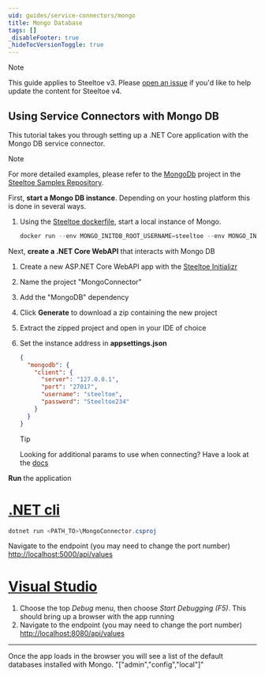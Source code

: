 ```yaml
---
uid: guides/service-connectors/mongo
title: Mongo Database
tags: []
_disableFooter: true
_hideTocVersionToggle: true
---
```


> [!NOTE]
> This guide applies to Steeltoe v3. Please [open an issue](https://github.com/SteeltoeOSS/Documentation/issues/new/choose) if you'd like to help update the content for Steeltoe v4.

## Using Service Connectors with Mongo DB

This tutorial takes you through setting up a .NET Core application with the Mongo DB service connector.

> [!NOTE]
> For more detailed examples, please refer to the [MongoDb](https://github.com/SteeltoeOSS/Samples/tree/3.x/Connectors/src/MongoDb) project in the [Steeltoe Samples Repository](https://github.com/SteeltoeOSS/Samples/tree/3.x).

First, **start a Mongo DB instance**. Depending on your hosting platform this is done in several ways.

1. Using the [Steeltoe dockerfile](https://github.com/steeltoeoss/dockerfiles), start a local instance of Mongo.

   ```powershell
   docker run --env MONGO_INITDB_ROOT_USERNAME=steeltoe --env MONGO_INITDB_ROOT_PASSWORD=Steeltoe234 --publish 27017:27017 mongo
   ```

Next, **create a .NET Core WebAPI** that interacts with Mongo DB

1. Create a new ASP.NET Core WebAPI app with the [Steeltoe Initializr](https://start.steeltoe.io)
1. Name the project "MongoConnector"
1. Add the "MongoDB" dependency
1. Click **Generate** to download a zip containing the new project
1. Extract the zipped project and open in your IDE of choice
1. Set the instance address in **appsettings.json**

   ```json
   {
     "mongodb": {
       "client": {
         "server": "127.0.0.1",
         "port": "27017",
         "username": "steeltoe",
         "password": "Steeltoe234"
       }
     }
   }
   ```

   > [!TIP]
   > Looking for additional params to use when connecting? Have a look at the [docs](/api/v3/welcome/index.md)

**Run** the application

# [.NET cli](#tab/cli)

```powershell
dotnet run <PATH_TO>\MongoConnector.csproj
```

Navigate to the endpoint (you may need to change the port number) [http://localhost:5000/api/values](http://localhost:5000/api/values)

# [Visual Studio](#tab/vs)

1. Choose the top _Debug_ menu, then choose _Start Debugging (F5)_. This should bring up a browser with the app running
1. Navigate to the endpoint (you may need to change the port number) [http://localhost:8080/api/values](http://localhost:8080/api/values)

---

Once the app loads in the browser you will see a list of the default databases installed with Mongo.
"["admin","config","local"]"
